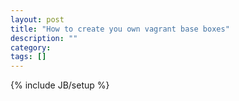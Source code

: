 ```yaml
---
layout: post
title: "How to create you own vagrant base boxes"
description: ""
category: 
tags: []
---
```

{% include JB/setup %}

